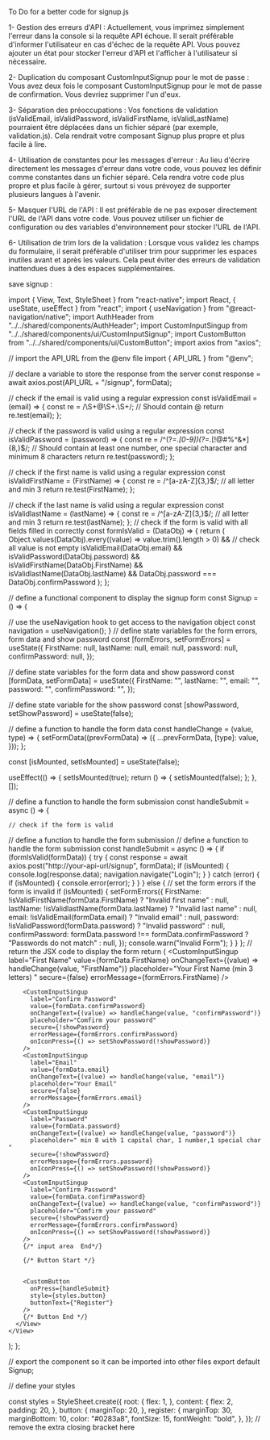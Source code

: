To Do for a better code for signup.js

1- Gestion des erreurs d'API : Actuellement, vous imprimez simplement l'erreur dans la console si la requête API échoue. Il serait préférable d'informer l'utilisateur en cas d'échec de la requête API. Vous pouvez ajouter un état pour stocker l'erreur d'API et l'afficher à l'utilisateur si nécessaire.

2- Duplication du composant CustomInputSignup pour le mot de passe : Vous avez deux fois le composant CustomInputSignup pour le mot de passe de confirmation. Vous devriez supprimer l'un d'eux.

3- Séparation des préoccupations : Vos fonctions de validation (isValidEmail, isValidPassword, isValidFirstName, isValidLastName) pourraient être déplacées dans un fichier séparé (par exemple, validation.js). Cela rendrait votre composant Signup plus propre et plus facile à lire.

4- Utilisation de constantes pour les messages d'erreur : Au lieu d'écrire directement les messages d'erreur dans votre code, vous pouvez les définir comme constantes dans un fichier séparé. Cela rendra votre code plus propre et plus facile à gérer, surtout si vous prévoyez de supporter plusieurs langues à l'avenir.

5- Masquer l'URL de l'API : Il est préférable de ne pas exposer directement l'URL de l'API dans votre code. Vous pouvez utiliser un fichier de configuration ou des variables d'environnement pour stocker l'URL de l'API.

6- Utilisation de trim lors de la validation : Lorsque vous validez les champs du formulaire, il serait préférable d'utiliser trim pour supprimer les espaces inutiles avant et après les valeurs. Cela peut éviter des erreurs de validation inattendues dues à des espaces supplémentaires.


save signup :


import { View, Text, StyleSheet } from "react-native";
import React, { useState, useEffect } from "react";
import { useNavigation } from "@react-navigation/native";
import AuthHeader from "../../shared/components/AuthHeader";
import CustomInputSingup from "../../shared/components/ui/CustomInputSignup";
import CustomButton from "../../shared/components/ui/CustomButton";
import axios from "axios";


// import the API_URL from the @env file
import { API_URL } from "@env";

// declare a variable to store the response from the server
const response = await axios.post(API_URL + "/signup", formData);

// check if the email is valid using a regular expression
const isValidEmail = (email) => {
  const re = /\S+@\S+\.\S+/; // Should contain @
  return re.test(email);
};

// check if the password is valid using a regular expression
const isValidPassword = (password) => {
  const re = /^(?=.*[0-9])(?=.*[!@#$%^&*])[a-zA-Z0-9!@#$%^&*]{8,}$/;
  // Should contain at least one number, one special character and minimum 8 characters
  return re.test(password);
};

// check if the first name is valid using a regular expression
const isValidFirstName = (FirstName) => {
  const re = /^[a-zA-Z]{3,}$/; // all letter and min 3
  return re.test(FirstName);
};

// check if the last name is valid using a regular expression
const isValidlastName = (lastName) => {
  const re = /^[a-zA-Z]{3,}$/; // all letter and min 3
  return re.test(lastName);
};
// check if the form is valid with all fields filled in correctly
const formIsValid = (DataObj) => {
  return (
    Object.values(DataObj).every((value) => value.trim().length > 0) && // check all value is not empty
    isValidEmail(DataObj.email) &&
    isValidPassword(DataObj.password) &&
    isValidFirstName(DataObj.FirstName) &&
    isValidlastName(DataObj.lastName) &&
    DataObj.password === DataObj.confirmPassword
  );
};

// define a functional component to display the signup form
const Signup = () => {

  // use the useNavigation hook to get access to the navigation object
  const navigation = useNavigation();
}
  // define state variables for the form errors, form data and show password
  const [formErrors, setFormErrors] = useState({
    FirstName: null,
    lastName: null,
    email: null,
    password: null,
    confirmPassword: null,
  });

  // define state variables for the form data and show password
  const [formData, setFormData] = useState({
    FirstName: "",
    lastName: "",
    email: "",
    password: "",
    confirmPassword: "",
  });

  // define state variable for the show password
  const [showPassword, setShowPassword] = useState(false);

  // define a function to handle the form data
  const handleChange = (value, type) => {
    setFormData((prevFormData) => ({
      ...prevFormData,
      [type]: value,
    }));
  };


  const [isMounted, setIsMounted] = useState(false);

  useEffect(() => {
    setIsMounted(true);
    return () => {
      setIsMounted(false);
    };
  }, []);

  // define a function to handle the form submission
  const handleSubmit = async () => {

    // check if the form is valid
// define a function to handle the form submission
// define a function to handle the form submission
const handleSubmit = async () => {
  if (formIsValid(formData)) {
    try {
      const response = await axios.post("http://your-api-url/signup", formData);
      if (isMounted) {
        console.log(response.data);
        navigation.navigate("Login");
      }
    } catch (error) {
      if (isMounted) {
        console.error(error);
      }
    }
  } else {
    // set the form errors if the form is invalid
    if (isMounted) {
      setFormErrors({
        FirstName: !isValidFirstName(formData.FirstName)
          ? "Invalid first name"
          : null,
        lastName: !isValidlastName(formData.lastName)
          ? "Invalid last name"
          : null,
        email: !isValidEmail(formData.email) ? "Invalid email" : null,
        password: !isValidPassword(formData.password)
          ? "Invalid password"
          : null,
        confirmPassword:
          formData.password !== formData.confirmPassword
            ? "Passwords do not match"
            : null,
      });
      console.warn("Invalid Form");
    }
  }
};
  // return the JSX code to display the form
  return (
    <View style={styles.root}>
      <AuthHeader subtext="Please Register" />
      <View style={styles.content}>
        <CustomInputSingup
          label="First Name"
          value={formData.FirstName}
          onChangeText={(value) => handleChange(value, "FirstName")}
          placeholder="Your First Name (min 3 letters) "
          secure={false}
          errorMessage={formErrors.FirstName}
        />
      
        <CustomInputSingup
          label="Confirm Password"
          value={formData.confirmPassword}
          onChangeText={(value) => handleChange(value, "confirmPassword")}
          placeholder="Comfirm your password"
          secure={!showPassword}
          errorMessage={formErrors.confirmPassword}
          onIconPress={() => setShowPassword(!showPassword)}
        />
        <CustomInputSingup
          label="Email"
          value={formData.email}
          onChangeText={(value) => handleChange(value, "email")}
          placeholder="Your Email"
          secure={false}
          errorMessage={formErrors.email}
        />
        <CustomInputSingup
          label="Password"
          value={formData.password}
          onChangeText={(value) => handleChange(value, "password")}
          placeholder=" min 8 with 1 capital char, 1 number,1 special char "
          secure={!showPassword}
          errorMessage={formErrors.password}
          onIconPress={() => setShowPassword(!showPassword)}
        />
        <CustomInputSingup
          label="Confirm Password"
          value={formData.confirmPassword}
          onChangeText={(value) => handleChange(value, "confirmPassword")}
          placeholder="Comfirm your password"
          secure={!showPassword}
          errorMessage={formErrors.confirmPassword}
          onIconPress={() => setShowPassword(!showPassword)}
        />
        {/* input area  End*/}

        {/* Button Start */}

      
        <CustomButton
          onPress={handleSubmit}
          style={styles.button}
          buttonText={"Register"}
        />
        {/* Button End */}
      </View>
    </View>
  );
};

// export the component so it can be imported into other files
export default Signup;

// define your styles

const styles = StyleSheet.create({
  root: {
    flex: 1,
  },
  content: {
    flex: 2,
    padding: 20,
  },
  button: {
    marginTop: 20,
  },
  register: {
    marginTop: 30,
    marginBottom: 10,
    color: "#0283a8",
    fontSize: 15,
    fontWeight: "bold",
  },
}); // remove the extra closing bracket here
